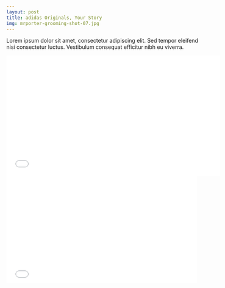 ```yaml
---
layout: post
title: adidas Originals, Your Story
img: mrporter-grooming-shot-07.jpg
---
```


Lorem ipsum dolor sit amet, consectetur adipiscing elit. Sed tempor eleifend nisi consectetur luctus. Vestibulum consequat efficitur nibh eu viverra.

<iframe width="560" height="315" src="//www.youtube.com/embed/Zw2V-o8L02Y" frameborder="0" allowfullscreen></iframe>

<iframe src="//player.vimeo.com/video/42616822?color=ffffff&amp;title=0&amp;byline=0&amp;portrait=0" width="500" height="281" frameborder="0" webkitallowfullscreen mozallowfullscreen allowfullscreen></iframe>